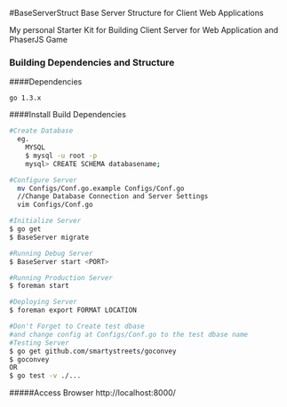 #BaseServerStruct
Base Server Structure for Client Web Applications

My personal Starter Kit for Building Client Server for Web Application and PhaserJS Game

### Building Dependencies and Structure

####Dependencies
```
go 1.3.x
```

####Install Build Dependencies

```bash
#Create Database
  eg.
    MYSQL
    $ mysql -u root -p
    mysql> CREATE SCHEMA databasename;

#Configure Server
  mv Configs/Conf.go.example Configs/Conf.go
  //Change Database Connection and Server Settings
  vim Configs/Conf.go

#Initialize Server
$ go get
$ BaseServer migrate

#Running Debug Server
$ BaseServer start <PORT>

#Running Production Server
$ foreman start

#Deploying Server
$ foreman export FORMAT LOCATION

#Don't Forget to Create test dbase
#and change config at Configs/Conf.go to the test dbase name
#Testing Server
$ go get github.com/smartystreets/goconvey
$ goconvey
OR
$ go test -v ./...

```

#####Access Browser
http://localhost:8000/

